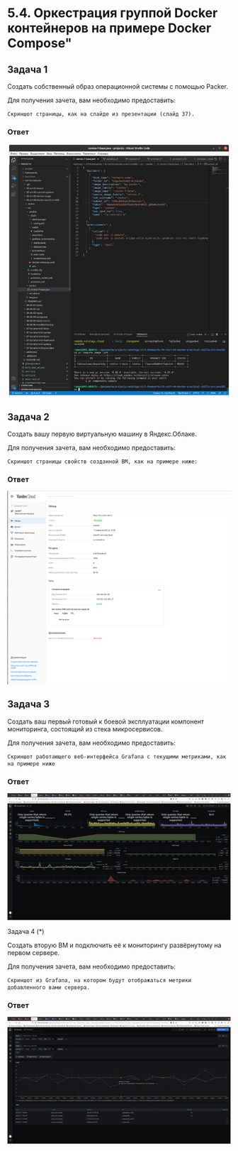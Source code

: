 # 5.4. Оркестрация группой Docker контейнеров на примере Docker Compose"

## Задача 1

Создать собственный образ операционной системы с помощью Packer.

Для получения зачета, вам необходимо предоставить:

    Скриншот страницы, как на слайде из презентации (слайд 37).

### Ответ

![Image alt](https://github.com/roman-serdyukov/devops-netology/blob/main/homework_txt//05-virt-04-docker-compose/assets/image.png)

## Задача 2

Создать вашу первую виртуальную машину в Яндекс.Облаке.

Для получения зачета, вам необходимо предоставить:

    Скриншот страницы свойств созданной ВМ, как на примере ниже:

### Ответ

![Image alt](https://github.com/roman-serdyukov/devops-netology/blob/main/homework_txt//05-virt-04-docker-compose/assets/vm.png)

## Задача 3

Создать ваш первый готовый к боевой эксплуатации компонент мониторинга, состоящий из стека микросервисов.

Для получения зачета, вам необходимо предоставить:

    Скриншот работающего веб-интерфейса Grafana с текущими метриками, как на примере ниже

### Ответ

![Image alt](https://github.com/roman-serdyukov/devops-netology/blob/main/homework_txt/05-virt-04-docker-compose/assets/grafana.png)

Задача 4 (*)

Создать вторую ВМ и подключить её к мониторингу развёрнутому на первом сервере.

Для получения зачета, вам необходимо предоставить:

    Скриншот из Grafana, на котором будут отображаться метрики добавленного вами сервера.

### Ответ

![Image alt](https://github.com/roman-serdyukov/devops-netology/blob/main/homework_txt//05-virt-04-docker-compose/assets/node2.png)
